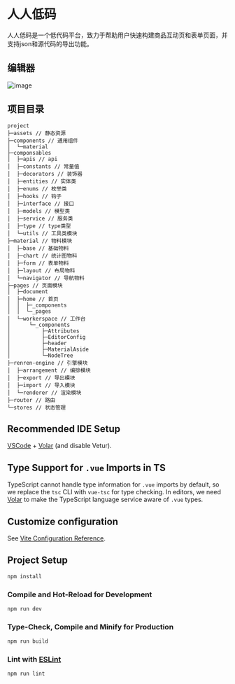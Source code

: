 # 人人低码

人人低码是一个低代码平台，致力于帮助用户快速构建商品互动页和表单页面，并支持json和源代码的导出功能。
## 编辑器
![image](https://github.com/user-attachments/assets/44db425c-448a-4f4c-aae8-288b1927285d)
## 项目目录
```
project
├─assets // 静态资源
├─components // 通用组件
│  └─material
├─componsables 
│  ├─apis // api
│  ├─constants // 常量值
│  ├─decorators // 装饰器
│  ├─entities // 实体类
│  ├─enums // 枚举类
│  ├─hooks // 钩子
│  ├─interface // 接口
│  ├─models // 模型类
│  ├─service // 服务类
│  ├─type // type类型
│  └─utils // 工具类模块
├─material // 物料模块
│  ├─base // 基础物料
│  ├─chart // 统计图物料
│  ├─form // 表单物料
│  ├─layout // 布局物料
│  └─navigator // 导航物料
├─pages // 页面模块
│  ├─document
│  ├─home // 首页
│  │  ├─_components
│  │  └─_pages
│  └─workerspace // 工作台
│      └─_components
│          ├─Attributes
│          ├─EditorConfig
│          ├─header
│          ├─MaterialAside
│          └─NodeTree
├─renren-engine // 引擎模块
│  ├─arrangement // 编排模块
│  ├─export // 导出模块
│  ├─import // 导入模块
│  └─renderer // 渲染模块
├─router // 路由
└─stores // 状态管理
```


## Recommended IDE Setup

[VSCode](https://code.visualstudio.com/) + [Volar](https://marketplace.visualstudio.com/items?itemName=Vue.volar) (and disable Vetur).

## Type Support for `.vue` Imports in TS

TypeScript cannot handle type information for `.vue` imports by default, so we replace the `tsc` CLI with `vue-tsc` for type checking. In editors, we need [Volar](https://marketplace.visualstudio.com/items?itemName=Vue.volar) to make the TypeScript language service aware of `.vue` types.

## Customize configuration

See [Vite Configuration Reference](https://vite.dev/config/).

## Project Setup

```sh
npm install
```

### Compile and Hot-Reload for Development

```sh
npm run dev
```

### Type-Check, Compile and Minify for Production

```sh
npm run build
```

### Lint with [ESLint](https://eslint.org/)

```sh
npm run lint
```
